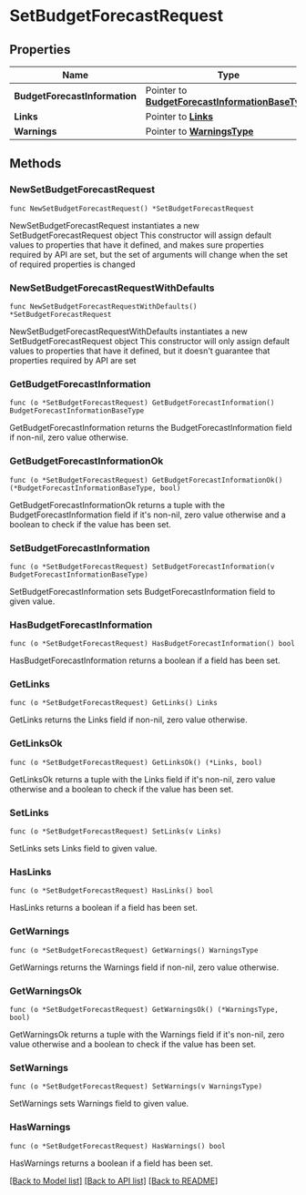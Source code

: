 # SetBudgetForecastRequest

## Properties

Name | Type | Description | Notes
------------ | ------------- | ------------- | -------------
**BudgetForecastInformation** | Pointer to [**BudgetForecastInformationBaseType**](BudgetForecastInformationBaseType.md) |  | [optional] 
**Links** | Pointer to [**Links**](Links.md) |  | [optional] 
**Warnings** | Pointer to [**WarningsType**](WarningsType.md) |  | [optional] 

## Methods

### NewSetBudgetForecastRequest

`func NewSetBudgetForecastRequest() *SetBudgetForecastRequest`

NewSetBudgetForecastRequest instantiates a new SetBudgetForecastRequest object
This constructor will assign default values to properties that have it defined,
and makes sure properties required by API are set, but the set of arguments
will change when the set of required properties is changed

### NewSetBudgetForecastRequestWithDefaults

`func NewSetBudgetForecastRequestWithDefaults() *SetBudgetForecastRequest`

NewSetBudgetForecastRequestWithDefaults instantiates a new SetBudgetForecastRequest object
This constructor will only assign default values to properties that have it defined,
but it doesn't guarantee that properties required by API are set

### GetBudgetForecastInformation

`func (o *SetBudgetForecastRequest) GetBudgetForecastInformation() BudgetForecastInformationBaseType`

GetBudgetForecastInformation returns the BudgetForecastInformation field if non-nil, zero value otherwise.

### GetBudgetForecastInformationOk

`func (o *SetBudgetForecastRequest) GetBudgetForecastInformationOk() (*BudgetForecastInformationBaseType, bool)`

GetBudgetForecastInformationOk returns a tuple with the BudgetForecastInformation field if it's non-nil, zero value otherwise
and a boolean to check if the value has been set.

### SetBudgetForecastInformation

`func (o *SetBudgetForecastRequest) SetBudgetForecastInformation(v BudgetForecastInformationBaseType)`

SetBudgetForecastInformation sets BudgetForecastInformation field to given value.

### HasBudgetForecastInformation

`func (o *SetBudgetForecastRequest) HasBudgetForecastInformation() bool`

HasBudgetForecastInformation returns a boolean if a field has been set.

### GetLinks

`func (o *SetBudgetForecastRequest) GetLinks() Links`

GetLinks returns the Links field if non-nil, zero value otherwise.

### GetLinksOk

`func (o *SetBudgetForecastRequest) GetLinksOk() (*Links, bool)`

GetLinksOk returns a tuple with the Links field if it's non-nil, zero value otherwise
and a boolean to check if the value has been set.

### SetLinks

`func (o *SetBudgetForecastRequest) SetLinks(v Links)`

SetLinks sets Links field to given value.

### HasLinks

`func (o *SetBudgetForecastRequest) HasLinks() bool`

HasLinks returns a boolean if a field has been set.

### GetWarnings

`func (o *SetBudgetForecastRequest) GetWarnings() WarningsType`

GetWarnings returns the Warnings field if non-nil, zero value otherwise.

### GetWarningsOk

`func (o *SetBudgetForecastRequest) GetWarningsOk() (*WarningsType, bool)`

GetWarningsOk returns a tuple with the Warnings field if it's non-nil, zero value otherwise
and a boolean to check if the value has been set.

### SetWarnings

`func (o *SetBudgetForecastRequest) SetWarnings(v WarningsType)`

SetWarnings sets Warnings field to given value.

### HasWarnings

`func (o *SetBudgetForecastRequest) HasWarnings() bool`

HasWarnings returns a boolean if a field has been set.


[[Back to Model list]](../README.md#documentation-for-models) [[Back to API list]](../README.md#documentation-for-api-endpoints) [[Back to README]](../README.md)


